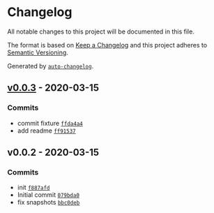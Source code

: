 # Changelog

All notable changes to this project will be documented in this file.

The format is based on [Keep a Changelog](https://keepachangelog.com/en/1.0.0/)
and this project adheres to [Semantic Versioning](https://semver.org/spec/v2.0.0.html).

Generated by [`auto-changelog`](https://github.com/CookPete/auto-changelog).

## [v0.0.3](https://github.com/sw-yx/netlify-plugin-rss/compare/v0.0.2...v0.0.3) - 2020-03-15

### Commits

- commit fixture [`ffda4a4`](https://github.com/sw-yx/netlify-plugin-rss/commit/ffda4a4d7fd859ce654149d24fe4c11b55d15bfe)
- add readme [`ff91537`](https://github.com/sw-yx/netlify-plugin-rss/commit/ff915372b1e634c90629fa2d5f5cb40c6aa362f6)

## v0.0.2 - 2020-03-15

### Commits

- init [`f887afd`](https://github.com/sw-yx/netlify-plugin-rss/commit/f887afd39b3435fba7075cad3b7dd76d0b0b146d)
- Initial commit [`079bda0`](https://github.com/sw-yx/netlify-plugin-rss/commit/079bda05ec4e6e900bc11036a179f40d376ad63a)
- fix snapshots [`bbc0deb`](https://github.com/sw-yx/netlify-plugin-rss/commit/bbc0deb6a1bc873cb3d3f0a37c11ad94bc154b00)
